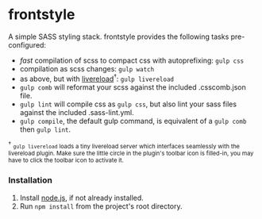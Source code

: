 # frontstyle
A simple SASS styling stack. frontstyle provides the following tasks pre-configured:

* _fast_ compilation of scss to compact css with autoprefixing: `gulp css`
* compilation as scss changes: `gulp watch`
* as above, but with [livereload](http://livereload.com/)<sup>&#8224;</sup>: `gulp livereload`
* `gulp comb` will reformat your scss against the included .csscomb.json file.
* `gulp lint` will compile css as `gulp css`, but also lint your sass files against the included .sass-lint.yml.
* `gulp compile`, the default gulp command, is equivalent of a `gulp comb` then `gulp lint`.

<sup>&#8224;</sup> <small>`gulp livereload` loads a tiny livereload server which interfaces seamlessly with the livereload plugin. Make sure the little circle in the plugin's toolbar icon is filled-in, you may have to click the toolbar icon to activate it.</small>

### Installation ###

1. Install [node.js](https://nodejs.org/), if not already installed.
1. Run `npm install` from the project's root directory.
